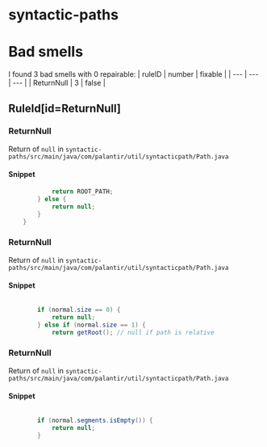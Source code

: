 # syntactic-paths 
 
# Bad smells
I found 3 bad smells with 0 repairable:
| ruleID | number | fixable |
| --- | --- | --- |
| ReturnNull | 3 | false |
## RuleId[id=ReturnNull]
### ReturnNull
Return of `null`
in `syntactic-paths/src/main/java/com/palantir/util/syntacticpath/Path.java`
#### Snippet
```java
            return ROOT_PATH;
        } else {
            return null;
        }
    }
```

### ReturnNull
Return of `null`
in `syntactic-paths/src/main/java/com/palantir/util/syntacticpath/Path.java`
#### Snippet
```java

        if (normal.size == 0) {
            return null;
        } else if (normal.size == 1) {
            return getRoot(); // null if path is relative
```

### ReturnNull
Return of `null`
in `syntactic-paths/src/main/java/com/palantir/util/syntacticpath/Path.java`
#### Snippet
```java

        if (normal.segments.isEmpty()) {
            return null;
        }

```

